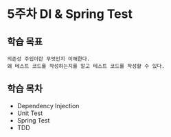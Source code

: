 # 5주차 DI & Spring Test

## 학습 목표
```
의존성 주입이란 무엇인지 이해한다.
왜 테스트 코드를 작성하는지를 알고 테스트 코드를 작성할 수 있다.
```

## 학습 목차
- Dependency Injection
- Unit Test
- Spring Test
- TDD
